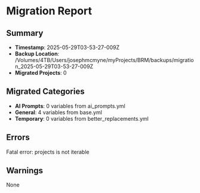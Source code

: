 # Migration Report
    
## Summary
- **Timestamp**: 2025-05-29T03-53-27-009Z
- **Backup Location**: /Volumes/4TB/Users/josephmcmyne/myProjects/BRM/backups/migration_2025-05-29T03-53-27-009Z
- **Migrated Projects**: 0

## Migrated Categories
- **AI Prompts**: 0 variables from ai_prompts.yml
- **General**: 4 variables from base.yml
- **Temporary**: 0 variables from better_replacements.yml

## Errors
Fatal error: projects is not iterable

## Warnings
None
